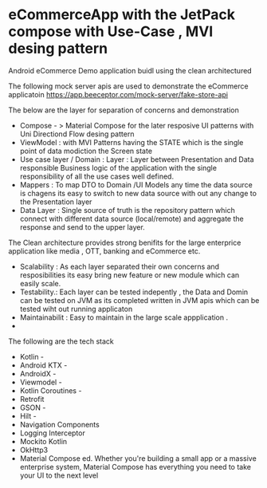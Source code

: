 # eCommerceApp with the JetPack compose with Use-Case , MVI desing pattern
Android eCommerce Demo application buidl using the clean architectured

The following mock server apis are used to demonstrate the eCommerce applicatoin
https://app.beeceptor.com/mock-server/fake-store-api

The below are the layer for separation of concerns and demonstration


* Compose  - > Material Compose for the later resposive UI patterns with Uni Directiond Flow desing pattern
* ViewModel : with MVI Patterns  having the STATE which is the single point of data modiction the Screen state
* Use case layer / Domain : Layer  :  Layer between Presentation and Data responsible Business logic of the application with the single responsibility of all the use cases well defined.
* Mappers : To map DTO to Domain /UI Models any time the data source is chagens its easy to switch to new data source with out any change to the Presentation layer
* Data Layer : Single source of truth is the repository pattern which connect with different data source (local/remote) and aggregate the response and send to the upper layer.

The Clean architecture provides strong benifits for the large enterprice application like media , OTT, banking and eCommerce etc. 

* Scalability : As each layer separated their own concerns and resposibilities its easy bring new feature or new module which can easily scale.
* Testability.: Each layer can be tested indepently , the Data and Domin can be tested on JVM as its completed written in JVM apis which can be tested wiht out running applicaton
* Maintainabilit : Easy to maintain in the large scale appplication .
* 

 
The following are the tech stack
* Kotlin -
* Android KTX -
* AndroidX -
* Viewmodel -
* Kotlin Coroutines - 
* Retrofit 
* GSON - 
* Hilt -
* Navigation Components 
* Logging Interceptor
* Mockito Kotlin
* OkHttp3 
* Material Compose ed. Whether you're building a small app or a massive enterprise system, Material Compose has everything you need to take your UI to the next level

